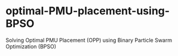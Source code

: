 # optimal-PMU-placement-using-BPSO
Solving Optimal PMU Placement (OPP) using Binary Particle Swarm Optimization (BPSO)
